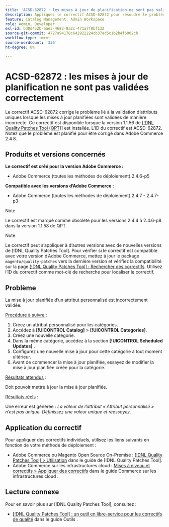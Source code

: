 ```yaml
---
title: 'ACSD-62872 : les mises à jour de planification ne sont pas validées correctement'
description: Appliquez le correctif ACSD-62872 pour résoudre le problème d’Adobe Commerce avec la validation d’attribut unique où les mises à jour planifiées sont validées de manière incorrecte.
feature: Catalog Management, Admin Workspace
role: Admin, Developer
exl-id: bd0d452b-aae3-4682-8a2c-471a7f8bf132
source-git-commit: 4727a94178c642922224cb37ad5c1b2b4f6002cb
workflow-type: tm+mt
source-wordcount: '336'
ht-degree: 0%

---
```


# ACSD-62872 : les mises à jour de planification ne sont pas validées correctement

Le correctif ACSD-62872 corrige le problème lié à la validation d’attributs uniques lorsque les mises à jour planifiées sont validées de manière incorrecte. Ce correctif est disponible lorsque la version 1.1.56 de [[!DNL Quality Patches Tool (QPT)]](/help/tools/quality-patches-tool/quality-patches-tool-to-self-serve-quality-patches.md) est installée. L’ID du correctif est ACSD-62872. Notez que le problème est planifié pour être corrigé dans Adobe Commerce 2.4.8.

## Produits et versions concernés

**Le correctif est créé pour la version Adobe Commerce :**

* Adobe Commerce (toutes les méthodes de déploiement) 2.4.6-p5

**Compatible avec les versions d’Adobe Commerce :**

* Adobe Commerce (toutes les méthodes de déploiement) 2.4.7 - 2.4.7-p3

>[!NOTE]
>
>Le correctif est marqué comme obsolète pour les versions 2.4.4 à 2.4.6-p8 dans la version 1.1.58 de QPT.

>[!NOTE]
>
>Le correctif peut s’appliquer à d’autres versions avec de nouvelles versions de [!DNL Quality Patches Tool]. Pour vérifier si le correctif est compatible avec votre version d’Adobe Commerce, mettez à jour le package `magento/quality-patches` vers la dernière version et vérifiez la compatibilité sur la page [[!DNL Quality Patches Tool] : Rechercher des correctifs](https://experienceleague.adobe.com/tools/commerce-quality-patches/index.html). Utilisez l’ID du correctif comme mot-clé de recherche pour localiser le correctif.

## Problème

La mise à jour planifiée d’un attribut personnalisé est incorrectement validée.

<u>Procédure à suivre </u> :

1. Créez un attribut personnalisé pour les catégories.
1. Accédez à **[!UICONTROL Catalog]** > **[!UICONTROL Categories]**.
1. Créez une nouvelle catégorie.
1. Dans la même catégorie, accédez à la section **[!UICONTROL Scheduled Updates]** .
1. Configurez une nouvelle mise à jour pour cette catégorie à tout moment ultérieur.
1. Avant de commencer la mise à jour planifiée, essayez de modifier la mise à jour planifiée créée pour la catégorie.

<u>Résultats attendus</u> :

Doit pouvoir mettre à jour la mise à jour planifiée.

<u>Résultats réels</u> :

Une erreur est générée : *La valeur de l’attribut « Attribut personnalisé » n’est pas unique. Définissez une valeur unique et réessayez.*

## Application du correctif

Pour appliquer des correctifs individuels, utilisez les liens suivants en fonction de votre méthode de déploiement :

* Adobe Commerce ou Magento Open Source On-Premise : [[!DNL Quality Patches Tool] > Utilisation](/help/tools/quality-patches-tool/usage.md) dans le guide de [!DNL Quality Patches Tool].
* Adobe Commerce sur les infrastructures cloud : [Mises à niveau et correctifs > Appliquer des correctifs](https://experienceleague.adobe.com/en/docs/commerce-cloud-service/user-guide/develop/upgrade/apply-patches) dans le guide Commerce sur les infrastructures cloud .

## Lecture connexe

Pour en savoir plus sur [!DNL Quality Patches Tool], consultez :

* [[!DNL Quality Patches Tool] : un outil en libre-service pour les correctifs de qualité](/help/tools/quality-patches-tool/quality-patches-tool-to-self-serve-quality-patches.md) dans le guide Outils .
